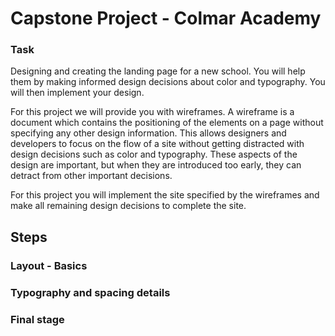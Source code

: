 # Capstone Project - Colmar Academy
### Task
Designing and creating the landing page for a new school. You will help them by making informed design decisions about color and typography.  You will then implement your design.

For this project we will provide you with wireframes. A wireframe is a document which contains the positioning of the elements on a page without specifying any other design information. This allows designers and developers to focus on the flow of a site without getting distracted with design decisions such as color and typography. These aspects of the design are important, but when they are introduced too early, they can detract from other important decisions.

For this project you will implement the site specified by the wireframes and make all remaining design decisions to complete the site.
## Steps
### Layout - Basics

### Typography and spacing details

### Final stage
